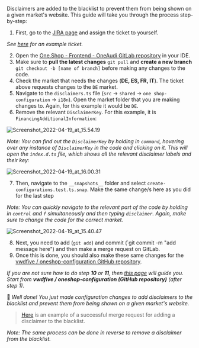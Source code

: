 Disclaimers are added to the blacklist to prevent them from being shown on a given market's website. This guide will take you through the process step-by-step:

1. First, go to the [JIRA page](https://devstack.vwgroup.com/jira/secure/RapidBoard.jspa?rapidView=6730) and assign the ticket to yourself.

_See_ [_here_](https://devstack.vwgroup.com/jira/browse/WECOMMERCE-28696?atlOrigin=eyJpIjoiYjM0MTA4MzUyYTYxNDVkY2IwMzVjOGQ3ZWQ3NzMwM2QiLCJwIjoianN3LWdpdGxhYlNNLWludCJ9) _for an example ticket._

2. Open the [One.Shop - Frontend - OneAudi GitLab repository](https://git.diconium.com/audi/oneshop---oneaudi/oneshop---frontend---oneaudi) in your IDE.
3. Make sure to **pull the latest changes** `git pull` and **create a new branch** `git checkout -b [name of branch]` before making any changes to the code.
4. Check the market that needs the changes (**DE, ES, FR, IT**). The ticket above requests changes to the `DE` market.
5. Navigate to the `disclaimers.ts` file (`src` -> `shared` -> `one shop-configuration` -> `i18n`). Open the market folder that you are making changes to. Again, for this example it would be `DE`.
6. Remove the relevant `DisclaimerKey`. For this example, it is `FinancingAdditionalInformation`:

![Screenshot_2022-04-19_at_15.54.19](uploads/786c90bc91cd3bb88b381dae20219762/Screenshot_2022-04-19_at_15.54.19.png)

_Note: You can find out the `DisclaimerKey` by holding in `command`, hovering over any instance of `DisclaimerKey` in the code and clicking on it. This will open the `index.d.ts` file, which shows all the relevant disclaimer labels and their key:_

![Screenshot_2022-04-19_at_16.00.31](uploads/0eb46f5d6ab97b294a98f54779f3275e/Screenshot_2022-04-19_at_16.00.31.png)


7. Then, navigate to the `__snapshots__` folder and select `create-configurations.test.ts.snap`. Make the same change/s here as you did for the last step

_Note: You can quickly navigate to the relevant part of the code by holding in `control` and `f` simultaneously and then typing `disclaimer`. Again, make sure to change the code for the correct market._

![Screenshot_2022-04-19_at_15.40.47](uploads/401302da1ef841c2a6808751efaecddc/Screenshot_2022-04-19_at_15.40.47.png)


8. Next, you need to add (`git add`) and commit (\`git commit -m "add message here") and then make a merge request on GitLab.
9. Once this is done, you should also make these same changes for the [vwdfive / oneshop-configuration GitHub repository](https://github.com/vwdfive/oneshop-configuration/tree/development/v1/audi).

_If you are not sure how to do step **10** or **11**, then_ [_this page_](https://git.diconium.com/audi/oneshop---oneaudi/oneshop---frontend---oneaudi/-/wikis/Oneshop-configuration:-GitLab-and-GitHub-roadmaps) _will guide you. Start from **vwdfive / oneshop-configuration (GitHub repository)** (after step 1)._

:star2: _Well done! You just made configuration changes to add disclaimers to the blacklist and prevent them from being shown on a given market's website._

> 
>
> [Here](https://git.diconium.com/audi/oneshop---oneaudi/oneshop---frontend---oneaudi/-/merge_requests/1626/diffs#6420d3725b45bed3249150aae3e869b54e4dccfc) is an example of a successful merge request for adding a disclaimer to the blacklist.

_Note: The same process can be done in reverse to remove a disclaimer from the blacklist._